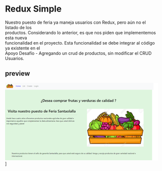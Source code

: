 # Redux Simple  
Nuestro puesto de feria ya maneja usuarios con Redux, pero aún no el listado de los  
productos. Considerando lo anterior, es que nos piden que implementemos esta nueva  
funcionalidad en el proyecto. Esta funcionalidad se debe integrar al código ya existente en el  
Apoyo Desafío - Agregando un crud de productos, sin modificar el CRUD Usuarios.  


## preview  

![Preview](./public/aplicacionweb.png)]
